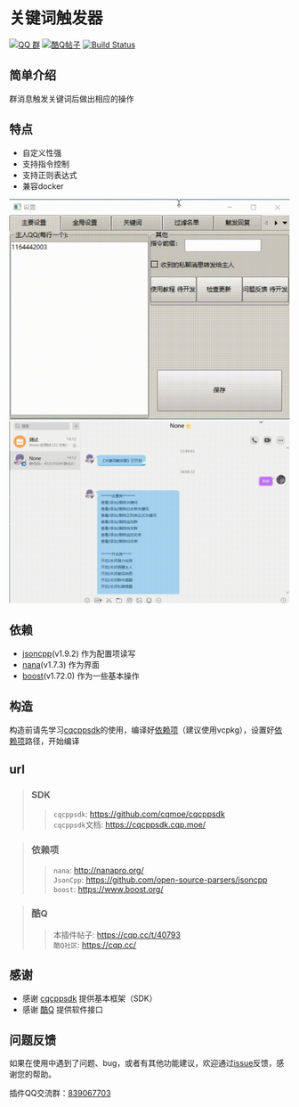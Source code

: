 # 关键词触发器

[![QQ 群](https://img.shields.io/badge/qq%E7%BE%A4-839067703-orange.svg)](https://jq.qq.com/?_wv=1027&k=5mfe8TR)
[![酷Q帖子](https://img.shields.io/badge/%E9%85%B7Q%E5%B8%96%E5%AD%90-blue.svg)](https://cqp.cc/t/40793)
[![Build Status](https://img.shields.io/appveyor/build/zhaoguoqingit/KeyWord)](https://ci.appveyor.com/project/zhaoguoqingit/KeyWord) 

## 简单介绍

群消息触发关键词后做出相应的操作

## 特点

* 自定义性强
* 支持指令控制
* 支持正则表达式
* 兼容docker

![image](/img/gui.gif) 
![image](/img/msg.gif)

## 依赖

* [jsoncpp](https://github.com/open-source-parsers/jsoncpp)(v1.9.2) 作为配置项读写
* [nana](http://nanapro.org/)(v1.7.3) 作为界面
* [boost](https://www.boost.org/)(v1.72.0) 作为一些基本操作

## 构造

构造前请先学习[cqcppsdk](https://cqcppsdk.cqp.moe/)的使用，编译好[依赖项](#依赖项)（建议使用vcpkg），设置好[依赖项](#依赖项)路径，开始编译

## url

> ### SDK
  >> `cqcppsdk`: https://github.com/cqmoe/cqcppsdk  
  >> `cqcppsdk`文档: https://cqcppsdk.cqp.moe/  

> ### 依赖项
  >> `nana`: http://nanapro.org/  
  >> `JsonCpp`: https://github.com/open-source-parsers/jsoncpp  
  >> `boost`: https://www.boost.org/  

> ### 酷Q
  >> 本插件帖子: https://cqp.cc/t/40793  
  >> `酷Q社区`: https://cqp.cc/  


## 感谢
* 感谢 [cqcppsdk](https://github.com/cqmoe/cqcppsdk) 提供基本框架（SDK）
* 感谢 [酷Q](https://cqp.cc/) 提供软件接口

## 问题反馈
如果在使用中遇到了问题、bug，或者有其他功能建议，欢迎通过[issue](https://github.com/zhaoguoqingit/KeyWord/issues/new)反馈，感谢您的帮助。

插件QQ交流群：[839067703](https://jq.qq.com/?_wv=1027&k=5mfe8TR)